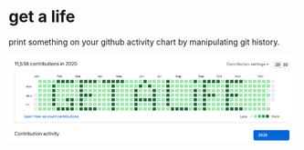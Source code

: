 # get a life

print something on your github activity chart by manipulating git history.

![Get a Life Chart](./get-a-life.png)